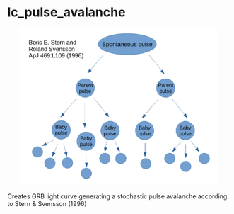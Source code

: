 # lc_pulse_avalanche

<p align="center">
<img src="avalanche.png"  alt="" width = "450" />
</p>


Creates GRB light curve generating a stochastic pulse avalanche according to Stern &amp; Svensson (1996)

